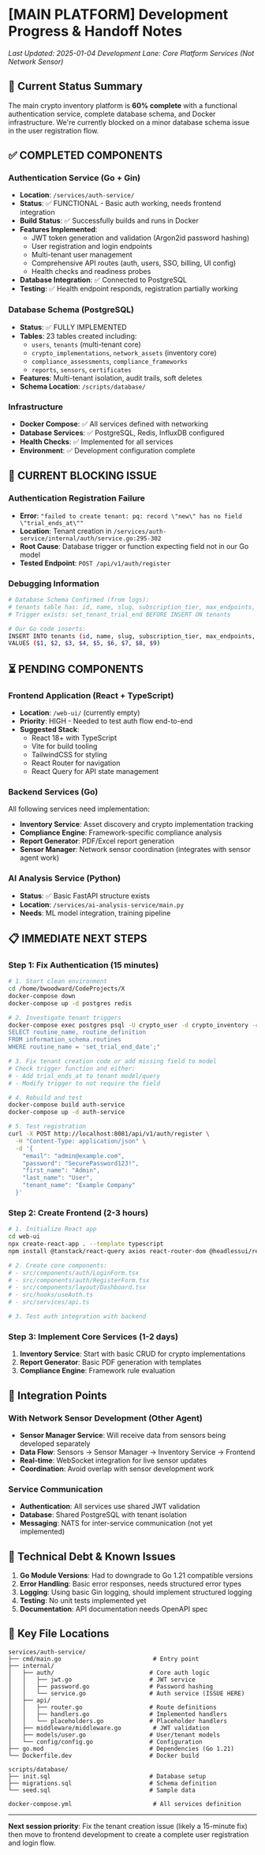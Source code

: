 # [MAIN PLATFORM] Development Progress & Handoff Notes
*Last Updated: 2025-01-04*
*Development Lane: Core Platform Services (Not Network Sensor)*

## 🎯 Current Status Summary

The main crypto inventory platform is **60% complete** with a functional authentication service, complete database schema, and Docker infrastructure. We're currently blocked on a minor database schema issue in the user registration flow.

## ✅ COMPLETED COMPONENTS

### Authentication Service (Go + Gin)
- **Location**: `/services/auth-service/`
- **Status**: ✅ FUNCTIONAL - Basic auth working, needs frontend integration
- **Build Status**: ✅ Successfully builds and runs in Docker
- **Features Implemented**:
  - JWT token generation and validation (Argon2id password hashing)
  - User registration and login endpoints
  - Multi-tenant user management
  - Comprehensive API routes (auth, users, SSO, billing, UI config)
  - Health checks and readiness probes
- **Database Integration**: ✅ Connected to PostgreSQL
- **Testing**: ✅ Health endpoint responds, registration partially working

### Database Schema (PostgreSQL)
- **Status**: ✅ FULLY IMPLEMENTED  
- **Tables**: 23 tables created including:
  - `users`, `tenants` (multi-tenant core)
  - `crypto_implementations`, `network_assets` (inventory core)
  - `compliance_assessments`, `compliance_frameworks`
  - `reports`, `sensors`, `certificates`
- **Features**: Multi-tenant isolation, audit trails, soft deletes
- **Schema Location**: `/scripts/database/`

### Infrastructure
- **Docker Compose**: ✅ All services defined with networking
- **Database Services**: ✅ PostgreSQL, Redis, InfluxDB configured
- **Health Checks**: ✅ Implemented for all services
- **Environment**: ✅ Development configuration complete

## 🔄 CURRENT BLOCKING ISSUE

### Authentication Registration Failure
- **Error**: `"failed to create tenant: pq: record \"new\" has no field \"trial_ends_at\""`
- **Location**: Tenant creation in `/services/auth-service/internal/auth/service.go:295-302`
- **Root Cause**: Database trigger or function expecting field not in our Go model
- **Tested Endpoint**: `POST /api/v1/auth/register`

### Debugging Information
```bash
# Database Schema Confirmed (from logs):
# tenants table has: id, name, slug, subscription_tier, max_endpoints, max_users, settings, created_at, updated_at, deleted_at
# Trigger exists: set_tenant_trial_end BEFORE INSERT ON tenants

# Our Go code inserts:
INSERT INTO tenants (id, name, slug, subscription_tier, max_endpoints, max_users, settings, created_at, updated_at)
VALUES ($1, $2, $3, $4, $5, $6, $7, $8, $9)
```

## ⏳ PENDING COMPONENTS

### Frontend Application (React + TypeScript)
- **Location**: `/web-ui/` (currently empty)
- **Priority**: HIGH - Needed to test auth flow end-to-end
- **Suggested Stack**: 
  - React 18+ with TypeScript
  - Vite for build tooling
  - TailwindCSS for styling
  - React Router for navigation
  - React Query for API state management

### Backend Services (Go)
All following services need implementation:
- **Inventory Service**: Asset discovery and crypto implementation tracking
- **Compliance Engine**: Framework-specific compliance analysis
- **Report Generator**: PDF/Excel report generation  
- **Sensor Manager**: Network sensor coordination (integrates with sensor agent work)

### AI Analysis Service (Python)
- **Status**: ✅ Basic FastAPI structure exists
- **Location**: `/services/ai-analysis-service/main.py`
- **Needs**: ML model integration, training pipeline

## 📋 IMMEDIATE NEXT STEPS

### Step 1: Fix Authentication (15 minutes)
```bash
# 1. Start clean environment
cd /home/bwoodward/CodeProjects/X
docker-compose down
docker-compose up -d postgres redis

# 2. Investigate tenant triggers
docker-compose exec postgres psql -U crypto_user -d crypto_inventory -c "
SELECT routine_name, routine_definition 
FROM information_schema.routines 
WHERE routine_name = 'set_trial_end_date';"

# 3. Fix tenant creation code or add missing field to model
# Check trigger function and either:
# - Add trial_ends_at to tenant model/query
# - Modify trigger to not require the field

# 4. Rebuild and test
docker-compose build auth-service
docker-compose up -d auth-service

# 5. Test registration
curl -X POST http://localhost:8081/api/v1/auth/register \
  -H "Content-Type: application/json" \
  -d '{
    "email": "admin@example.com",
    "password": "SecurePassword123!",
    "first_name": "Admin",
    "last_name": "User", 
    "tenant_name": "Example Company"
  }'
```

### Step 2: Create Frontend (2-3 hours)
```bash
# 1. Initialize React app
cd web-ui
npx create-react-app . --template typescript
npm install @tanstack/react-query axios react-router-dom @headlessui/react @heroicons/react

# 2. Create core components:
# - src/components/auth/LoginForm.tsx
# - src/components/auth/RegisterForm.tsx  
# - src/components/layout/Dashboard.tsx
# - src/hooks/useAuth.ts
# - src/services/api.ts

# 3. Test auth integration with backend
```

### Step 3: Implement Core Services (1-2 days)
1. **Inventory Service**: Start with basic CRUD for crypto implementations
2. **Report Generator**: Basic PDF generation with templates
3. **Compliance Engine**: Framework rule evaluation

## 🔗 Integration Points

### With Network Sensor Development (Other Agent)
- **Sensor Manager Service**: Will receive data from sensors being developed separately
- **Data Flow**: Sensors → Sensor Manager → Inventory Service → Frontend
- **Real-time**: WebSocket integration for live sensor updates
- **Coordination**: Avoid overlap with sensor development work

### Service Communication
- **Authentication**: All services use shared JWT validation
- **Database**: Shared PostgreSQL with tenant isolation
- **Messaging**: NATS for inter-service communication (not yet implemented)

## 🚧 Technical Debt & Known Issues

1. **Go Module Versions**: Had to downgrade to Go 1.21 compatible versions
2. **Error Handling**: Basic error responses, needs structured error types
3. **Logging**: Using basic Gin logging, should implement structured logging
4. **Testing**: No unit tests implemented yet
5. **Documentation**: API documentation needs OpenAPI spec

## 📁 Key File Locations

```
services/auth-service/
├── cmd/main.go                          # Entry point
├── internal/
│   ├── auth/                           # Core auth logic
│   │   ├── jwt.go                      # JWT service
│   │   ├── password.go                 # Password hashing
│   │   └── service.go                  # Auth service (ISSUE HERE)
│   ├── api/
│   │   ├── router.go                   # Route definitions
│   │   ├── handlers.go                 # Implemented handlers
│   │   └── placeholders.go             # Placeholder handlers
│   ├── middleware/middleware.go         # JWT validation
│   ├── models/user.go                  # User/tenant models
│   └── config/config.go                # Configuration
├── go.mod                              # Dependencies (Go 1.21)
└── Dockerfile.dev                      # Docker build

scripts/database/
├── init.sql                            # Database setup
├── migrations.sql                      # Schema definition
└── seed.sql                            # Sample data

docker-compose.yml                       # All services definition
```

---

**Next session priority**: Fix the tenant creation issue (likely a 15-minute fix) then move to frontend development to create a complete user registration and login flow.
